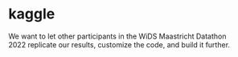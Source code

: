 # kaggle
We want to let other participants in the WiDS Maastricht Datathon 2022 replicate our results, customize the code, and build it further.
